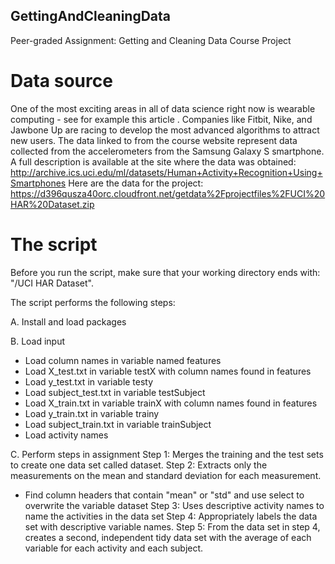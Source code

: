## GettingAndCleaningData
Peer-graded Assignment: Getting and Cleaning Data Course Project

# Data source
One of the most exciting areas in all of data science right now is wearable computing - see for example this article . Companies like Fitbit, Nike, and Jawbone Up are racing to develop the most advanced algorithms to attract new users. The data linked to from the course website represent data collected from the accelerometers from the Samsung Galaxy S smartphone. A full description is available at the site where the data was obtained:
http://archive.ics.uci.edu/ml/datasets/Human+Activity+Recognition+Using+Smartphones
Here are the data for the project:
https://d396qusza40orc.cloudfront.net/getdata%2Fprojectfiles%2FUCI%20HAR%20Dataset.zip

# The script
Before you run the script, make sure that your working directory ends with: "/UCI HAR Dataset". 

The script performs the following steps:

A. Install and load packages 

B. Load input
- Load column names in variable named features
- Load X_test.txt in variable testX with column names found in features
- Load y_test.txt in variable testy
- Load subject_test.txt in variable testSubject
- Load X_train.txt in variable trainX with column names found in features
- Load y_train.txt in variable trainy
- Load subject_train.txt in variable trainSubject
- Load activity names

C. Perform steps in assignment
Step 1: Merges the training and the test sets to create one data set called dataset.
Step 2: Extracts only the measurements on the mean and standard deviation for each measurement.
  - Find column headers that contain "mean" or "std" and use select to overwrite the variable dataset
Step 3: Uses descriptive activity names to name the activities in the data set
Step 4: Appropriately labels the data set with descriptive variable names.
Step 5: From the data set in step 4, creates a second, independent tidy data set with the average of each variable for each activity and each subject.

